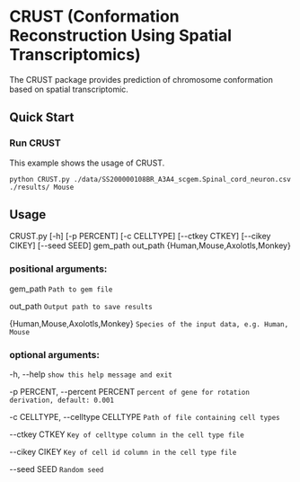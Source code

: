 # CRUST (Conformation Reconstruction Using Spatial Transcriptomics)

The CRUST package provides prediction of chromosome conformation based on spatial transcriptomic.

## Quick Start

### Run CRUST

This example shows the usage of CRUST.

	python CRUST.py ./data/SS200000108BR_A3A4_scgem.Spinal_cord_neuron.csv ./results/ Mouse

## Usage

CRUST.py [-h] [-p PERCENT] [-c CELLTYPE] [--ctkey CTKEY] [--cikey CIKEY] [--seed SEED] gem_path out_path {Human,Mouse,Axolotls,Monkey}

### positional arguments:

  gem_path              `Path to gem file`

  out_path              `Output path to save results`

  {Human,Mouse,Axolotls,Monkey} `Species of the input data, e.g. Human, Mouse`

### optional arguments:

  -h, --help            `show this help message and exit`

  -p PERCENT, --percent PERCENT  `percent of gene for rotation derivation, default: 0.001`

  -c CELLTYPE, --celltype CELLTYPE  `Path of file containing cell types`

  --ctkey CTKEY         `Key of celltype column in the cell type file`

  --cikey CIKEY         `Key of cell id column in the cell type file`

  --seed SEED           `Random seed`